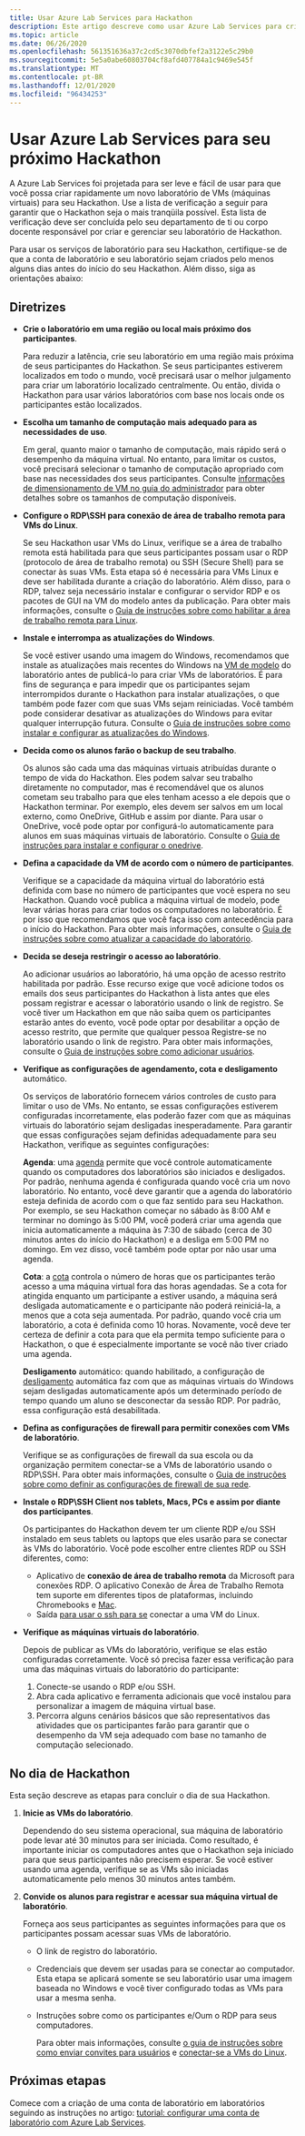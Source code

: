 ```yaml
---
title: Usar Azure Lab Services para Hackathon
description: Este artigo descreve como usar Azure Lab Services para criar laboratórios que você pode usar para executar o hackathons.
ms.topic: article
ms.date: 06/26/2020
ms.openlocfilehash: 561351636a37c2cd5c3070dbfef2a3122e5c29b0
ms.sourcegitcommit: 5e5a0abe60803704cf8afd407784a1c9469e545f
ms.translationtype: MT
ms.contentlocale: pt-BR
ms.lasthandoff: 12/01/2020
ms.locfileid: "96434253"
---
```

# <a name="use-azure-lab-services-for-your-next-hackathon"></a>Usar Azure Lab Services para seu próximo Hackathon
A Azure Lab Services foi projetada para ser leve e fácil de usar para que você possa criar rapidamente um novo laboratório de VMs (máquinas virtuais) para seu Hackathon.  Use a lista de verificação a seguir para garantir que o Hackathon seja o mais tranqüila possível. Esta lista de verificação deve ser concluída pelo seu departamento de ti ou corpo docente responsável por criar e gerenciar seu laboratório de Hackathon. 

Para usar os serviços de laboratório para seu Hackathon, certifique-se de que a conta de laboratório e seu laboratório sejam criados pelo menos alguns dias antes do início do seu Hackathon. Além disso, siga as orientações abaixo:

## <a name="guidance"></a>Diretrizes

- **Crie o laboratório em uma região ou local mais próximo dos participantes**. 

    Para reduzir a latência, crie seu laboratório em uma região mais próxima de seus participantes do Hackathon.  Se seus participantes estiverem localizados em todo o mundo, você precisará usar o melhor julgamento para criar um laboratório localizado centralmente.  Ou então, divida o Hackathon para usar vários laboratórios com base nos locais onde os participantes estão localizados.
- **Escolha um tamanho de computação mais adequado para as necessidades de uso**.

    Em geral, quanto maior o tamanho de computação, mais rápido será o desempenho da máquina virtual. No entanto, para limitar os custos, você precisará selecionar o tamanho de computação apropriado com base nas necessidades dos seus participantes. Consulte [informações de dimensionamento de VM no guia do administrador](administrator-guide.md#vm-sizing) para obter detalhes sobre os tamanhos de computação disponíveis.
- **Configure o RDP\SSH para conexão de área de trabalho remota para VMs do Linux**.

    Se seu Hackathon usar VMs do Linux, verifique se a área de trabalho remota está habilitada para que seus participantes possam usar o RDP (protocolo de área de trabalho remota) ou SSH (Secure Shell) para se conectar às suas VMs. Esta etapa só é necessária para VMs Linux e deve ser habilitada durante a criação do laboratório. Além disso, para o RDP, talvez seja necessário instalar e configurar o servidor RDP e os pacotes de GUI na VM do modelo antes da publicação.  Para obter mais informações, consulte o [Guia de instruções sobre como habilitar a área de trabalho remota para Linux](how-to-enable-remote-desktop-linux.md).

- **Instale e interrompa as atualizações do Windows**. 

    Se você estiver usando uma imagem do Windows, recomendamos que instale as atualizações mais recentes do Windows na [VM de modelo](how-to-create-manage-template.md) do laboratório antes de publicá-lo para criar VMs de laboratórios. É para fins de segurança e para impedir que os participantes sejam interrompidos durante o Hackathon para instalar atualizações, o que também pode fazer com que suas VMs sejam reiniciadas. Você também pode considerar desativar as atualizações do Windows para evitar qualquer interrupção futura. Consulte o [Guia de instruções sobre como instalar e configurar as atualizações do Windows](how-to-prepare-windows-template.md#install-and-configure-updates).
- **Decida como os alunos farão o backup de seu trabalho**. 

    Os alunos são cada uma das máquinas virtuais atribuídas durante o tempo de vida do Hackathon. Eles podem salvar seu trabalho diretamente no computador, mas é recomendável que os alunos cometam seu trabalho para que eles tenham acesso a ele depois que o Hackathon terminar. Por exemplo, eles devem ser salvos em um local externo, como OneDrive, GitHub e assim por diante. Para usar o OneDrive, você pode optar por configurá-lo automaticamente para alunos em suas máquinas virtuais de laboratório. Consulte o [Guia de instruções para instalar e configurar o onedrive](how-to-prepare-windows-template.md#install-and-configure-onedrive).
- **Defina a capacidade da VM de acordo com o número de participantes**. 

    Verifique se a capacidade da máquina virtual do laboratório está definida com base no número de participantes que você espera no seu Hackathon. Quando você publica a máquina virtual de modelo, pode levar várias horas para criar todos os computadores no laboratório. É por isso que recomendamos que você faça isso com antecedência para o início do Hackathon. Para obter mais informações, consulte o [Guia de instruções sobre como atualizar a capacidade do laboratório](how-to-set-virtual-machine-passwords.md#update-the-lab-capacity).

- **Decida se deseja restringir o acesso ao laboratório**. 

    Ao adicionar usuários ao laboratório, há uma opção de acesso restrito habilitada por padrão. Esse recurso exige que você adicione todos os emails dos seus participantes do Hackathon à lista antes que eles possam registrar e acessar o laboratório usando o link de registro. Se você tiver um Hackathon em que não saiba quem os participantes estarão antes do evento, você pode optar por desabilitar a opção de acesso restrito, que permite que qualquer pessoa Registre-se no laboratório usando o link de registro. Para obter mais informações, consulte o [Guia de instruções sobre como adicionar usuários](how-to-configure-student-usage.md#add-users-to-a-lab).

- **Verifique as configurações de agendamento, cota e desligamento** automático. 

    Os serviços de laboratório fornecem vários controles de custo para limitar o uso de VMs. No entanto, se essas configurações estiverem configuradas incorretamente, elas poderão fazer com que as máquinas virtuais do laboratório sejam desligadas inesperadamente. Para garantir que essas configurações sejam definidas adequadamente para seu Hackathon, verifique as seguintes configurações:

    **Agenda**: uma [agenda](how-to-create-schedules.md) permite que você controle automaticamente quando os computadores dos laboratórios são iniciados e desligados. Por padrão, nenhuma agenda é configurada quando você cria um novo laboratório. No entanto, você deve garantir que a agenda do laboratório esteja definida de acordo com o que faz sentido para seu Hackathon.  Por exemplo, se seu Hackathon começar no sábado às 8:00 AM e terminar no domingo às 5:00 PM, você poderá criar uma agenda que inicia automaticamente a máquina às 7:30 de sábado (cerca de 30 minutos antes do início do Hackathon) e a desliga em 5:00 PM no domingo. Em vez disso, você também pode optar por não usar uma agenda.

    **Cota**: a [cota](how-to-configure-student-usage.md#set-quotas-for-users) controla o número de horas que os participantes terão acesso a uma máquina virtual fora das horas agendadas. Se a cota for atingida enquanto um participante a estiver usando, a máquina será desligada automaticamente e o participante não poderá reiniciá-la, a menos que a cota seja aumentada. Por padrão, quando você cria um laboratório, a cota é definida como 10 horas. Novamente, você deve ter certeza de definir a cota para que ela permita tempo suficiente para o Hackathon, o que é especialmente importante se você não tiver criado uma agenda.

    **Desligamento** automático: quando habilitado, a configuração de [desligamento](how-to-enable-shutdown-disconnect.md) automática faz com que as máquinas virtuais do Windows sejam desligadas automaticamente após um determinado período de tempo quando um aluno se desconectar da sessão RDP. Por padrão, essa configuração está desabilitada.

- **Defina as configurações de firewall para permitir conexões com VMs de laboratório**. 

    Verifique se as configurações de firewall da sua escola ou da organização permitem conectar-se a VMs de laboratório usando o RDP\SSH. Para obter mais informações, consulte o [Guia de instruções sobre como definir as configurações de firewall de sua rede](how-to-configure-firewall-settings.md).

- **Instale o RDP\SSH Client nos tablets, Macs, PCs e assim por diante dos participantes**.

    Os participantes do Hackathon devem ter um cliente RDP e/ou SSH instalado em seus tablets ou laptops que eles usarão para se conectar às VMs do laboratório. Você pode escolher entre clientes RDP ou SSH diferentes, como:

    - Aplicativo de **conexão de área de trabalho remota** da Microsoft para conexões RDP. O aplicativo Conexão de Área de Trabalho Remota tem suporte em diferentes tipos de plataformas, incluindo Chromebooks e [Mac](https://techcommunity.microsoft.com/t5/azure-lab-services/connecting-to-azure-lab-services-environments-on-your-macos/ba-p/1290162).
    - Saída [para usar o ssh para se](https://techcommunity.microsoft.com/t5/azure-lab-services/connecting-to-azure-lab-services-environments-on-your-macos/ba-p/1290162) conectar a uma VM do Linux.
- **Verifique as máquinas virtuais do laboratório**. 

    Depois de publicar as VMs do laboratório, verifique se elas estão configuradas corretamente. Você só precisa fazer essa verificação para uma das máquinas virtuais do laboratório do participante:

    1. Conecte-se usando o RDP e/ou SSH.
    2. Abra cada aplicativo e ferramenta adicionais que você instalou para personalizar a imagem de máquina virtual base.
    3. Percorra alguns cenários básicos que são representativos das atividades que os participantes farão para garantir que o desempenho da VM seja adequado com base no tamanho de computação selecionado.

## <a name="on-the-day-of-hackathon"></a>No dia de Hackathon
Esta seção descreve as etapas para concluir o dia de sua Hackathon.

1. **Inicie as VMs do laboratório**.

    Dependendo do seu sistema operacional, sua máquina de laboratório pode levar até 30 minutos para ser iniciada. Como resultado, é importante iniciar os computadores antes que o Hackathon seja iniciado para que seus participantes não precisem esperar. Se você estiver usando uma agenda, verifique se as VMs são iniciadas automaticamente pelo menos 30 minutos antes também.
2. **Convide os alunos para registrar e acessar sua máquina virtual de laboratório**. 

    Forneça aos seus participantes as seguintes informações para que os participantes possam acessar suas VMs de laboratório. 

    - O link de registro do laboratório. 
    - Credenciais que devem ser usadas para se conectar ao computador. Esta etapa se aplicará somente se seu laboratório usar uma imagem baseada no Windows e você tiver configurado todas as VMs para usar a mesma senha.
    - Instruções sobre como os participantes e/Oum o RDP para seus computadores.

        Para obter mais informações, consulte [o guia de instruções sobre como enviar convites para usuários](how-to-configure-student-usage.md?branch=master#send-invitations-to-users) e [conectar-se a VMs do Linux](how-to-use-remote-desktop-linux-student.md?branch=master). 

## <a name="next-steps"></a>Próximas etapas
Comece com a criação de uma conta de laboratório em laboratórios seguindo as instruções no artigo: [tutorial: configurar uma conta de laboratório com Azure Lab Services](tutorial-setup-lab-account.md).